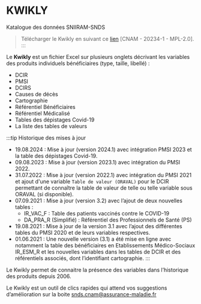 # KWIKLY 
<!-- SPDX-License-Identifier: MPL-2.0 -->

Katalogue des données SNIIRAM-SNDS

> Télécharger le Kwikly en suivant ce [lien](/files/Cnam/Kwikly/KWIKLY_-_Katalogue_Sniiram_SNDS_v2024-1.xlsm) [CNAM - 20234-1 - MPL-2.0]. 
:::


Le **Kwikly** est un fichier Excel sur plusieurs onglets décrivant les variables des produits individuels bénéficiaires (type, taille, libellé) :
- DCIR
- PMSI
- DCIRS
- Causes de décès
- Cartographie
- Référentiel Bénéficiaires
- Référentiel Médicalisé
- Tables des dépistages Covid-19
- La liste des tables de valeurs

:::tip Historique des mises à jour  
- 19.08.2024 : Mise à jour (version 2024.1) avec intégration PMSI 2023 et la table des dépistages Covid-19. 
- 09.08.2023 : Mise à jour (version 2023.1) avec intégration du PMSI 2022.
- 31.07.2022 : Mise à jour (version 2022.1) avec intégration du PMSI 2021 et ajout d'une variable `Table de valeur (ORAVAL)` pour le DCIR permettant de connaître la table de valeur de telle ou telle variable sous ORAVAL (si disponible).
- 07.09.2021 : Mise à jour (version 3.2) avec l’ajout de deux nouvelles tables :
   - IR_VAC_F : Table des patients vaccinés contre le COVID-19
   - DA_PRA_R (Simplifié) : Référentiel des Professionnels de Santé (PS)
- 19.08.2021 : Mise à jour de la version 3.1 avec l’ajout des différentes tables du PMSI 2020 et de leurs variables respectives.
- 01.06.2021 : Une nouvelle version (3.1) a été mise en ligne avec notamment la table des bénéficiaires en Etablissements Médico-Sociaux IR_ESM_R et les nouvelles variables dans les tables de DCIR et des référentiels associés, dont l’identifiant cartographie.
:::

Le Kwikly permet de connaitre la présence des variables dans l’historique des produits depuis 2006.

Le Kwikly est un outil de clics rapides qui attend vos suggestions d’amélioration sur la boite <snds.cnam@assurance-maladie.fr>



